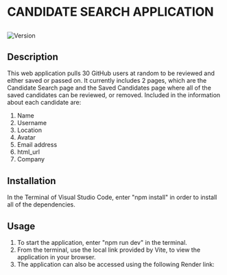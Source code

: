 # CANDIDATE SEARCH APPLICATION
##

   ![Version](https://img.shields.io/badge/Version-1.0.0-blue)


## Description


This web application pulls 30 GitHub users at random to be reviewed and either saved or passed on. It currently includes 2 pages, which are the Candidate Search page and the Saved Candidates page where all of the saved candidates can be reviewed, or removed. Included in the information about each candidate are:
1. Name
2. Username
3. Location
4. Avatar
5. Email address
6. html_url
7. Company


## Installation

In the Terminal of Visual Studio Code, enter "npm install" in order to install all of the dependencies. 

## Usage

1. To start the application, enter "npm run dev" in the terminal.
2. From the terminal, use the local link provided by Vite, to view the application in your browser.
3. The application can also be accessed using the following Render link: 